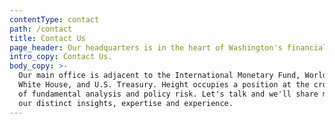 ```yaml
---
contentType: contact
path: /contact
title: Contact Us
page_header: Our headquarters is in the heart of Washington's financial district.
intro_copy: Contact Us.
body_copy: >-
  Our main office is adjacent to the International Monetary Fund, World Bank,
  White House, and U.S. Treasury. Height occupies a position at the crossroads
  of fundamental analysis and policy risk. Let's talk and we'll share more about
  our distinct insights, expertise and experience.
---
```


